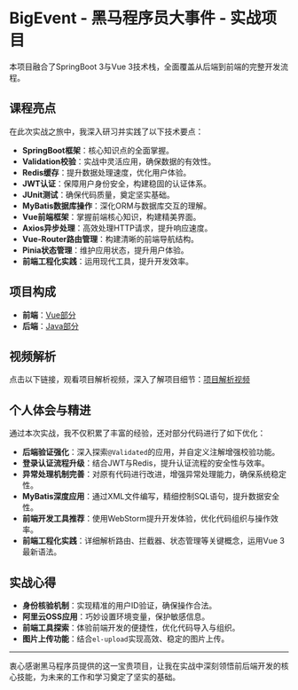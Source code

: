 # BigEvent - 黑马程序员大事件 - 实战项目

本项目融合了SpringBoot 3与Vue 3技术栈，全面覆盖从后端到前端的完整开发流程。

## 课程亮点

在此次实战之旅中，我深入研习并实践了以下技术要点：

- **SpringBoot框架**：核心知识点的全面掌握。
- **Validation校验**：实战中灵活应用，确保数据的有效性。
- **Redis缓存**：提升数据处理速度，优化用户体验。
- **JWT认证**：保障用户身份安全，构建稳固的认证体系。
- **JUnit测试**：确保代码质量，奠定坚实基础。
- **MyBatis数据库操作**：深化ORM与数据库交互的理解。
- **Vue前端框架**：掌握前端核心知识，构建精美界面。
- **Axios异步处理**：高效处理HTTP请求，提升响应速度。
- **Vue-Router路由管理**：构建清晰的前端导航结构。
- **Pinia状态管理**：维护应用状态，提升用户体验。
- **前端工程化实践**：运用现代工具，提升开发效率。

## 项目构成

- **前端**：[Vue部分](https://github.com/Danyhug/heima_big_event/tree/main/Web)
- **后端**：[Java部分](https://github.com/Danyhug/heima_big_event/tree/main/Java)

## 视频解析

点击以下链接，观看项目解析视频，深入了解项目细节：[项目解析视频](https://www.bilibili.com/video/BV1Ga4y1S7jc/)

## 个人体会与精进

通过本次实战，我不仅积累了丰富的经验，还对部分代码进行了如下优化：

- **后端验证强化**：深入探索`@Validated`的应用，并自定义注解增强校验功能。
- **登录认证流程升级**：结合JWT与Redis，提升认证流程的安全性与效率。
- **异常处理机制完善**：对原有代码进行改进，增强异常处理能力，确保系统稳定性。
- **MyBatis深度应用**：通过XML文件编写，精细控制SQL语句，提升数据安全性。
- **前端开发工具推荐**：使用WebStorm提升开发体验，优化代码组织与操作效率。
- **前端工程化实践**：详细解析路由、拦截器、状态管理等关键概念，运用Vue 3最新语法。

## 实战心得

- **身份核验机制**：实现精准的用户ID验证，确保操作合法。
- **阿里云OSS应用**：巧妙设置环境变量，保护敏感信息。
- **前端工具探索**：体验前端开发的便捷性，优化代码导入与组织。
- **图片上传功能**：结合`el-upload`实现高效、稳定的图片上传。

---

衷心感谢黑马程序员提供的这一宝贵项目，让我在实战中深刻领悟前后端开发的核心技能，为未来的工作和学习奠定了坚实的基础。
